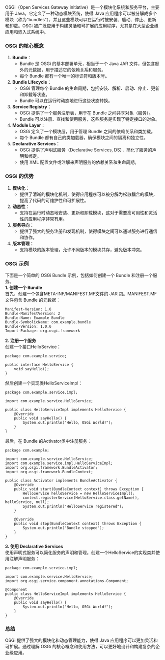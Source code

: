 OSGi（Open Services Gateway initiative）是一个模块化系统和服务平台，主要用于 Java。它定义了一种动态模块系统，使得 Java 应用程序可以被分解成多个模块（称为“bundles”），并且这些模块可以在运行时被安装、启动、停止、更新和卸载。OSGi 被广泛应用于构建灵活和可扩展的应用程序，尤其是在大型企业级应用和嵌入式系统中。
### OSGi 的核心概念

1. **Bundle**：
   - Bundle 是 OSGi 的基本部署单元，相当于一个 Java JAR 文件，但包含额外的元数据，用于描述它的依赖关系和服务。
   - 每个 Bundle 都有一个唯一的标识符和版本号。
2. **Bundle Lifecycle**：
   - OSGi 管理每个 Bundle 的生命周期，包括安装、解析、启动、停止、更新和卸载等状态。
   - Bundle 可以在运行时动态地进行这些状态转换。
3. **Service Registry**：
   - OSGi 提供了一个服务注册表，用于在 Bundle 之间共享对象（服务）。
   - Bundle 可以注册、查找和使用服务，这些服务是实现了特定接口的对象。
4. **Module Layer**：
   - OSGi 定义了一个模块层，用于管理 Bundle 之间的依赖关系和类加载。
   - 每个 Bundle 都有自己的类加载器，确保模块之间的隔离和独立性。
5. **Declarative Services**：
   - OSGi 提供了声明式服务（Declarative Services, DS），简化了服务的声明和绑定。
   - 使用 XML 配置文件或注解来声明服务的依赖关系和生命周期。
### OSGi 的优势

1. **模块化**：
   - 提供了清晰的模块化机制，使得应用程序可以被分解为松散耦合的模块，提高了代码的可维护性和可扩展性。
2. **动态性**：
   - 支持在运行时动态地安装、更新和卸载模块，这对于需要高可用性和灵活性的应用程序非常有用。
3. **服务导向**：
   - 提供了强大的服务注册和发现机制，使得模块之间可以通过服务进行通信和协作。
4. **版本管理**：
   - 支持模块的版本管理，允许不同版本的模块共存，避免版本冲突。
### OSGi 示例
下面是一个简单的 OSGi Bundle 示例，包括如何创建一个 Bundle 和注册一个服务。<br />**1. 创建一个 Bundle**<br />首先，创建一个包含META-INF/MANIFEST.MF文件的 JAR 包。MANIFEST.MF文件包含 Bundle 的元数据：
```
Manifest-Version: 1.0
Bundle-ManifestVersion: 2
Bundle-Name: Example Bundle
Bundle-SymbolicName: com.example.bundle
Bundle-Version: 1.0.0
Import-Package: org.osgi.framework
```
**2. 注册一个服务**<br />创建一个接口HelloService：
```
package com.example.service;

public interface HelloService {
    void sayHello();
}
```
然后创建一个实现类HelloServiceImpl：
```
package com.example.service.impl;

import com.example.service.HelloService;

public class HelloServiceImpl implements HelloService {
    @Override
    public void sayHello() {
        System.out.println("Hello, OSGi World!");
    }
}
```
最后，在 Bundle 的Activator类中注册服务：
```
package com.example;

import com.example.service.HelloService;
import com.example.service.impl.HelloServiceImpl;
import org.osgi.framework.BundleActivator;
import org.osgi.framework.BundleContext;

public class Activator implements BundleActivator {
    @Override
    public void start(BundleContext context) throws Exception {
        HelloService helloService = new HelloServiceImpl();
        context.registerService(HelloService.class.getName(), helloService, null);
        System.out.println("HelloService registered");
    }

    @Override
    public void stop(BundleContext context) throws Exception {
        System.out.println("Bundle stopped");
    }
}
```
**3. 使用 Declarative Services**<br />使用声明式服务可以简化服务的声明和管理。创建一个HelloService的实现类并使用注解声明服务：
```
package com.example.service.impl;

import com.example.service.HelloService;
import org.osgi.service.component.annotations.Component;

@Component
public class HelloServiceImpl implements HelloService {
    @Override
    public void sayHello() {
        System.out.println("Hello, OSGi World!");
    }
}
```
### 总结
OSGi 提供了强大的模块化和动态管理能力，使得 Java 应用程序可以更加灵活和可扩展。通过理解 OSGi 的核心概念和使用方法，可以更好地设计和构建复杂的企业级应用。
